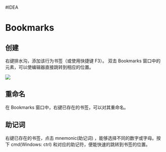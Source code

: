 #IDEA 
# Bookmarks

## 创建

右键排水沟，添加该行为书签（或使用快捷键 F3）。
双击 Bookmarks 窗口中的元素，可以使编辑器直接跳转到相应的位置。

![](bookmarks-create.gif)

## 重命名

在 Bookmarks 窗口中，右键已存在的书签，可以对其重命名。

## 助记词

右键已存在的书签，点击 mnemonic(助记词) ，能够选择不同的数字或字母。按下 cmd(Windows: ctrl) 和对应的助记符，便能快速的跳转到书签的位置。